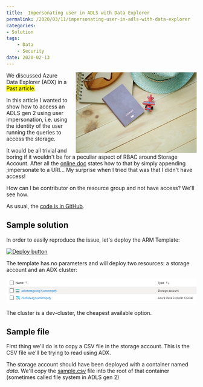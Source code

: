 ```yaml
---
title:  Impersonating user in ADLS with Data Explorer
permalink: /2020/03/11/impersonating-user-in-adls-with-data-explorer
categories:
- Solution
tags:
    - Data
    - Security
date: 2020-02-13
---
```

<img style="float:right;padding-left:20px;" title="From pexels.com" src="/assets/posts/2020/1/impersonating-user-in-adls-with-data-explorer/airplane-blur-close-up-desk-346793.jpg" />

We discussed Azure Data Explorer (ADX) in a <span style="background-color:yellow">Past article</span>.

In this article I wanted to show how to access an ADLS gen 2 using user impersonation, i.e. using the identity of the user running the queries to access the storage.

It would be all trivial and boring if it wouldn't be for a peculiar aspect of RBAC around Storage Account.  After all the [online doc](https://docs.microsoft.com/en-us/azure/kusto/api/connection-strings/storage#azure-data-lake-store-gen-2) states how to that by simply appending ;impersonate to a URI...  My surprise when I tried that was that I didn't have access!

How can I be contributor on the resource group and not have access?  We'll see how.

As usual, the [code is in GitHub](https://github.com/vplauzon/data-explorer/tree/master/impersonation-storage).

## Sample solution

In order to easily reproduce the issue, let's deploy the ARM Template:

[![Deploy button](http://azuredeploy.net/deploybutton.png)](https://portal.azure.com/#create/Microsoft.Template/uri/https%3A%2F%2Fraw.githubusercontent.com%2Fvplauzon%2Faks%2Fmaster%2Faks-kubenet%2Fdeploy.json)

The template has no parameters and will deploy two resources:  a storage account and an ADX cluster:

![resources](/assets/posts/2020/1/impersonating-user-in-adls-with-data-explorer/resources.png)

The cluster is a dev-cluster, the cheapest available option.

## Sample file

First thing we'll do is to copy a CSV file in the storage account.  This is the CSV file we'll be trying to read using ADX.

The storage account should have been deployed with a container named *data*.  We'll copy the [sample.csv](https://github.com/vplauzon/data-explorer/blob/master/impersonation-storage/sample.csv) file into the root of that container (sometimes called file system in ADLS gen 2)